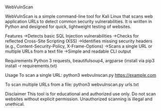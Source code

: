 WebVulnScan

WebVulnScan is a simple command-line tool for Kali Linux that scans web application URLs to detect common security vulnerabilities. It is written in Python and designed for quick, lightweight testing of websites.

Features
->Detects basic SQL Injection vulnerabilities
->Checks for reflected Cross-Site Scripting (XSS)
->Identifies missing security headers (e.g., Content-Security-Policy, X-Frame-Options)
->Scans a single URL or multiple URLs from a text file
->Simple and readable CLI output

Requirements
Python 3
requests, beautifulsoup4, argparse (install via pip3 install -r requirements.txt)

Usage
To scan a single URL:
python3 webvulnscan.py https://example.com

To scan multiple URLs from a file:
python3 webvulnscan.py urls.txt

Disclaimer
This tool is for educational and authorized use only. Do not scan websites without explicit permission. Unauthorized scanning is illegal and unethical.
